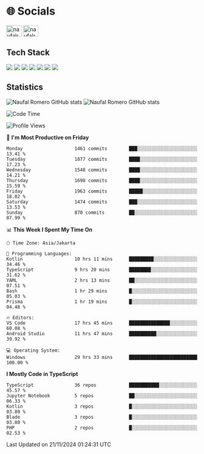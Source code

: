 <h1 align="">🌐 Socials</h1>
<p align="left">
<a href="https://linkedin.com/in/naufal-romero-putra-pratama-9ab816177/" target="blank"><img align="center" src="https://raw.githubusercontent.com/rahuldkjain/github-profile-readme-generator/master/src/images/icons/Social/linked-in-alt.svg" alt="naufalromero" height="30" width="40" /></a>
<a href="https://instagram.com/naufalromero" target="blank"><img align="center" src="https://raw.githubusercontent.com/rahuldkjain/github-profile-readme-generator/master/src/images/icons/Social/instagram.svg" alt="naufalromero" height="30" width="40" /></a>
</p>


<h2 align="">Tech Stack</h2>
<div align="">
  <img src="https://img.shields.io/badge/next.js-000000?style=for-the-badge&logo=nextdotjs&logoColor=white"/>
 <img src="https://img.shields.io/badge/typescript-%23007ACC.svg?style=for-the-badge&logo=typescript&logoColor=white"/>
 <img src="https://img.shields.io/badge/react-%2320232a.svg?style=for-the-badge&logo=react&logoColor=%2361DAFB"/>
 <img src="https://img.shields.io/badge/tailwindcss-%2338B2AC.svg?style=for-the-badge&logo=tailwind-css&logoColor=white"/>
 <img src="https://img.shields.io/badge/Prisma-3982CE?style=for-the-badge&logo=Prisma&logoColor=white"/>
 <img src="https://img.shields.io/badge/javascript-%23323330.svg?style=for-the-badge&logo=javascript&logoColor=%23F7DF1E"/>
 <img src="https://img.shields.io/badge/java-%23ED8B00.svg?style=for-the-badge&logo=openjdk&logoColor=white"/>
</div>


<h2 align="">Statistics</h2>
<div align="">
<img src="https://github-readme-stats-xi-nine-74.vercel.app/api?username=romves&show_icons=true&theme=tokyonight&include_all_commits=true&count_private=true" alt="Naufal Romero GitHub stats"/>
<img src="https://github-readme-stats-xi-nine-74.vercel.app/api/top-langs/?username=romves&theme=tokyonight&hide_border=false&include_all_commits=true&count_private=true&layout=compact" alt="Naufal Romero GitHub stats"/>
</div>

<!--START_SECTION:waka-->
![Code Time](http://img.shields.io/badge/Code%20Time-1%2C761%20hrs%2020%20mins-blue)

![Profile Views](http://img.shields.io/badge/Profile%20Views-6-blue)

📅 **I'm Most Productive on Friday** 

```text
Monday                   1461 commits        ███░░░░░░░░░░░░░░░░░░░░░░   13.41 % 
Tuesday                  1877 commits        ████░░░░░░░░░░░░░░░░░░░░░   17.23 % 
Wednesday                1548 commits        ████░░░░░░░░░░░░░░░░░░░░░   14.21 % 
Thursday                 1698 commits        ████░░░░░░░░░░░░░░░░░░░░░   15.59 % 
Friday                   1963 commits        █████░░░░░░░░░░░░░░░░░░░░   18.02 % 
Saturday                 1474 commits        ███░░░░░░░░░░░░░░░░░░░░░░   13.53 % 
Sunday                   870 commits         ██░░░░░░░░░░░░░░░░░░░░░░░   07.99 % 
```


📊 **This Week I Spent My Time On** 

```text
🕑︎ Time Zone: Asia/Jakarta

💬 Programming Languages: 
Kotlin                   10 hrs 11 mins      █████████░░░░░░░░░░░░░░░░   34.46 % 
TypeScript               9 hrs 20 mins       ████████░░░░░░░░░░░░░░░░░   31.62 % 
YAML                     2 hrs 13 mins       ██░░░░░░░░░░░░░░░░░░░░░░░   07.51 % 
Bash                     1 hr 29 mins        █░░░░░░░░░░░░░░░░░░░░░░░░   05.03 % 
Prisma                   1 hr 19 mins        █░░░░░░░░░░░░░░░░░░░░░░░░   04.48 % 

🔥 Editors: 
VS Code                  17 hrs 45 mins      ███████████████░░░░░░░░░░   60.08 % 
Android Studio           11 hrs 47 mins      ██████████░░░░░░░░░░░░░░░   39.92 % 

💻 Operating System: 
Windows                  29 hrs 33 mins      █████████████████████████   100.00 % 
```

**I Mostly Code in TypeScript** 

```text
TypeScript               36 repos            ███████████░░░░░░░░░░░░░░   45.57 % 
Jupyter Notebook         5 repos             ██░░░░░░░░░░░░░░░░░░░░░░░   06.33 % 
Kotlin                   3 repos             █░░░░░░░░░░░░░░░░░░░░░░░░   03.80 % 
Blade                    3 repos             █░░░░░░░░░░░░░░░░░░░░░░░░   03.80 % 
PHP                      2 repos             █░░░░░░░░░░░░░░░░░░░░░░░░   02.53 % 
```




 Last Updated on 21/11/2024 01:24:31 UTC
<!--END_SECTION:waka-->
